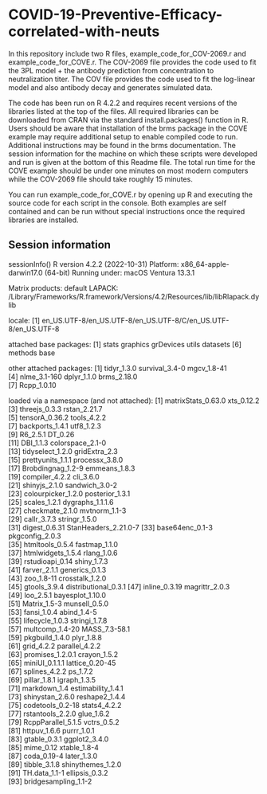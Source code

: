 # COVID-19-Preventive-Efficacy-correlated-with-neuts

In this repository include two R files, example_code_for_COV-2069.r and example_code_for_COVE.r. The COV-2069 file provides the code used to fit the 3PL model + the antibody prediction from concentration to neutralization titer. The COV file provides the code used to fit the log-linear model and also antibody decay and generates simulated data.

The code has been run on R 4.2.2 and requires recent versions of the libraries listed at the top of the files. All required libraries can be downloaded from CRAN via the standard install.packages() function in R. Users should be aware that installation of the brms package in the COVE example may require additional setup to enable compiled code to run. Additional instructions may be found in the brms documentation. The session information for the machine on which these scripts were developed and run is given at the bottom of this Readme file. The total run time for the COVE example should be under one minutes on most modern computers while the COV-2069 file should take roughly 15 minutes. 

You can run example_code_for_COVE.r by opening up R and executing the source code for each script in the console. Both examples are self contained and can be run without special instructions once the required libraries are installed. 


## Session information
sessionInfo()
R version 4.2.2 (2022-10-31)
Platform: x86_64-apple-darwin17.0 (64-bit)
Running under: macOS Ventura 13.3.1

Matrix products: default
LAPACK: /Library/Frameworks/R.framework/Versions/4.2/Resources/lib/libRlapack.dylib

locale:
[1] en_US.UTF-8/en_US.UTF-8/en_US.UTF-8/C/en_US.UTF-8/en_US.UTF-8

attached base packages:
[1] stats     graphics  grDevices utils     datasets 
[6] methods   base     

other attached packages:
[1] tidyr_1.3.0    survival_3.4-0 mgcv_1.8-41   
[4] nlme_3.1-160   dplyr_1.1.0    brms_2.18.0   
[7] Rcpp_1.0.10   

loaded via a namespace (and not attached):
 [1] matrixStats_0.63.0   xts_0.12.2          
 [3] threejs_0.3.3        rstan_2.21.7        
 [5] tensorA_0.36.2       tools_4.2.2         
 [7] backports_1.4.1      utf8_1.2.3          
 [9] R6_2.5.1             DT_0.26             
[11] DBI_1.1.3            colorspace_2.1-0    
[13] tidyselect_1.2.0     gridExtra_2.3       
[15] prettyunits_1.1.1    processx_3.8.0      
[17] Brobdingnag_1.2-9    emmeans_1.8.3       
[19] compiler_4.2.2       cli_3.6.0           
[21] shinyjs_2.1.0        sandwich_3.0-2      
[23] colourpicker_1.2.0   posterior_1.3.1     
[25] scales_1.2.1         dygraphs_1.1.1.6    
[27] checkmate_2.1.0      mvtnorm_1.1-3       
[29] callr_3.7.3          stringr_1.5.0       
[31] digest_0.6.31        StanHeaders_2.21.0-7
[33] base64enc_0.1-3      pkgconfig_2.0.3     
[35] htmltools_0.5.4      fastmap_1.1.0       
[37] htmlwidgets_1.5.4    rlang_1.0.6         
[39] rstudioapi_0.14      shiny_1.7.3         
[41] farver_2.1.1         generics_0.1.3      
[43] zoo_1.8-11           crosstalk_1.2.0     
[45] gtools_3.9.4         distributional_0.3.1
[47] inline_0.3.19        magrittr_2.0.3      
[49] loo_2.5.1            bayesplot_1.10.0    
[51] Matrix_1.5-3         munsell_0.5.0       
[53] fansi_1.0.4          abind_1.4-5         
[55] lifecycle_1.0.3      stringi_1.7.8       
[57] multcomp_1.4-20      MASS_7.3-58.1       
[59] pkgbuild_1.4.0       plyr_1.8.8          
[61] grid_4.2.2           parallel_4.2.2      
[63] promises_1.2.0.1     crayon_1.5.2        
[65] miniUI_0.1.1.1       lattice_0.20-45     
[67] splines_4.2.2        ps_1.7.2            
[69] pillar_1.8.1         igraph_1.3.5        
[71] markdown_1.4         estimability_1.4.1  
[73] shinystan_2.6.0      reshape2_1.4.4      
[75] codetools_0.2-18     stats4_4.2.2        
[77] rstantools_2.2.0     glue_1.6.2          
[79] RcppParallel_5.1.5   vctrs_0.5.2         
[81] httpuv_1.6.6         purrr_1.0.1         
[83] gtable_0.3.1         ggplot2_3.4.0       
[85] mime_0.12            xtable_1.8-4        
[87] coda_0.19-4          later_1.3.0         
[89] tibble_3.1.8         shinythemes_1.2.0   
[91] TH.data_1.1-1        ellipsis_0.3.2      
[93] bridgesampling_1.1-2
